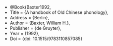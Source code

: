 * @Book{Baxter1992,
*  Title                    = {A handbook of Old Chinese phonology},
*  Address                  = {Berlin},
*  Author                   = {Baxter, William H.},
*  Publisher                = {de Gruyter},
*  Year                     = {1992},
*  Doi                      = {doi: 10.1515/9783110857085}
